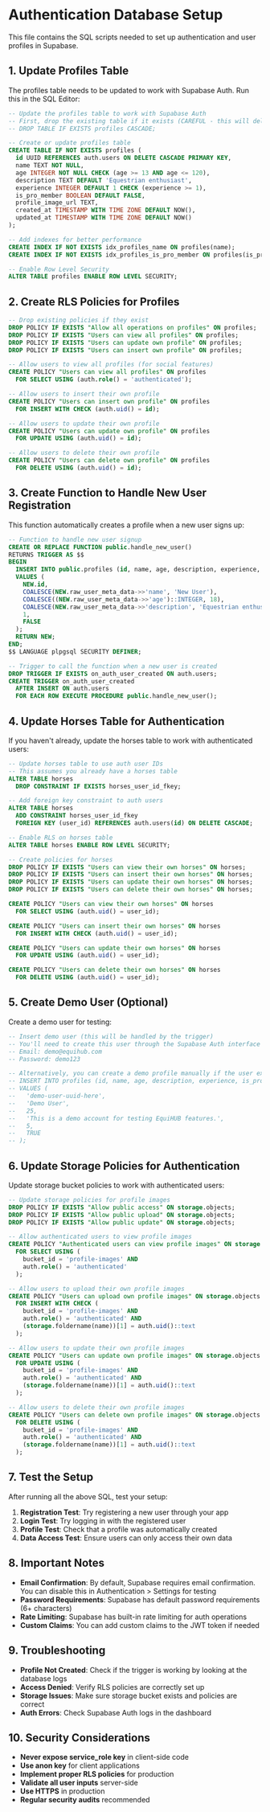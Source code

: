 # Authentication Database Setup

This file contains the SQL scripts needed to set up authentication and user profiles in Supabase.

## 1. Update Profiles Table

The profiles table needs to be updated to work with Supabase Auth. Run this in the SQL Editor:

```sql
-- Update the profiles table to work with Supabase Auth
-- First, drop the existing table if it exists (CAREFUL - this will delete data!)
-- DROP TABLE IF EXISTS profiles CASCADE;

-- Create or update profiles table
CREATE TABLE IF NOT EXISTS profiles (
  id UUID REFERENCES auth.users ON DELETE CASCADE PRIMARY KEY,
  name TEXT NOT NULL,
  age INTEGER NOT NULL CHECK (age >= 13 AND age <= 120),
  description TEXT DEFAULT 'Equestrian enthusiast',
  experience INTEGER DEFAULT 1 CHECK (experience >= 1),
  is_pro_member BOOLEAN DEFAULT FALSE,
  profile_image_url TEXT,
  created_at TIMESTAMP WITH TIME ZONE DEFAULT NOW(),
  updated_at TIMESTAMP WITH TIME ZONE DEFAULT NOW()
);

-- Add indexes for better performance
CREATE INDEX IF NOT EXISTS idx_profiles_name ON profiles(name);
CREATE INDEX IF NOT EXISTS idx_profiles_is_pro_member ON profiles(is_pro_member);

-- Enable Row Level Security
ALTER TABLE profiles ENABLE ROW LEVEL SECURITY;
```

## 2. Create RLS Policies for Profiles

```sql
-- Drop existing policies if they exist
DROP POLICY IF EXISTS "Allow all operations on profiles" ON profiles;
DROP POLICY IF EXISTS "Users can view all profiles" ON profiles;
DROP POLICY IF EXISTS "Users can update own profile" ON profiles;
DROP POLICY IF EXISTS "Users can insert own profile" ON profiles;

-- Allow users to view all profiles (for social features)
CREATE POLICY "Users can view all profiles" ON profiles
  FOR SELECT USING (auth.role() = 'authenticated');

-- Allow users to insert their own profile
CREATE POLICY "Users can insert own profile" ON profiles
  FOR INSERT WITH CHECK (auth.uid() = id);

-- Allow users to update their own profile
CREATE POLICY "Users can update own profile" ON profiles
  FOR UPDATE USING (auth.uid() = id);

-- Allow users to delete their own profile
CREATE POLICY "Users can delete own profile" ON profiles
  FOR DELETE USING (auth.uid() = id);
```

## 3. Create Function to Handle New User Registration

This function automatically creates a profile when a new user signs up:

```sql
-- Function to handle new user signup
CREATE OR REPLACE FUNCTION public.handle_new_user()
RETURNS TRIGGER AS $$
BEGIN
  INSERT INTO public.profiles (id, name, age, description, experience, is_pro_member)
  VALUES (
    NEW.id,
    COALESCE(NEW.raw_user_meta_data->>'name', 'New User'),
    COALESCE((NEW.raw_user_meta_data->>'age')::INTEGER, 18),
    COALESCE(NEW.raw_user_meta_data->>'description', 'Equestrian enthusiast'),
    1,
    FALSE
  );
  RETURN NEW;
END;
$$ LANGUAGE plpgsql SECURITY DEFINER;

-- Trigger to call the function when a new user is created
DROP TRIGGER IF EXISTS on_auth_user_created ON auth.users;
CREATE TRIGGER on_auth_user_created
  AFTER INSERT ON auth.users
  FOR EACH ROW EXECUTE PROCEDURE public.handle_new_user();
```

## 4. Update Horses Table for Authentication

If you haven't already, update the horses table to work with authenticated users:

```sql
-- Update horses table to use auth user IDs
-- This assumes you already have a horses table
ALTER TABLE horses
  DROP CONSTRAINT IF EXISTS horses_user_id_fkey;

-- Add foreign key constraint to auth users
ALTER TABLE horses
  ADD CONSTRAINT horses_user_id_fkey
  FOREIGN KEY (user_id) REFERENCES auth.users(id) ON DELETE CASCADE;

-- Enable RLS on horses table
ALTER TABLE horses ENABLE ROW LEVEL SECURITY;

-- Create policies for horses
DROP POLICY IF EXISTS "Users can view their own horses" ON horses;
DROP POLICY IF EXISTS "Users can insert their own horses" ON horses;
DROP POLICY IF EXISTS "Users can update their own horses" ON horses;
DROP POLICY IF EXISTS "Users can delete their own horses" ON horses;

CREATE POLICY "Users can view their own horses" ON horses
  FOR SELECT USING (auth.uid() = user_id);

CREATE POLICY "Users can insert their own horses" ON horses
  FOR INSERT WITH CHECK (auth.uid() = user_id);

CREATE POLICY "Users can update their own horses" ON horses
  FOR UPDATE USING (auth.uid() = user_id);

CREATE POLICY "Users can delete their own horses" ON horses
  FOR DELETE USING (auth.uid() = user_id);
```

## 5. Create Demo User (Optional)

Create a demo user for testing:

```sql
-- Insert demo user (this will be handled by the trigger)
-- You'll need to create this user through the Supabase Auth interface or your app
-- Email: demo@equihub.com
-- Password: demo123

-- Alternatively, you can create a demo profile manually if the user exists:
-- INSERT INTO profiles (id, name, age, description, experience, is_pro_member)
-- VALUES (
--   'demo-user-uuid-here',
--   'Demo User',
--   25,
--   'This is a demo account for testing EquiHUB features.',
--   5,
--   TRUE
-- );
```

## 6. Update Storage Policies for Authentication

Update storage bucket policies to work with authenticated users:

```sql
-- Update storage policies for profile images
DROP POLICY IF EXISTS "Allow public access" ON storage.objects;
DROP POLICY IF EXISTS "Allow public upload" ON storage.objects;
DROP POLICY IF EXISTS "Allow public update" ON storage.objects;

-- Allow authenticated users to view profile images
CREATE POLICY "Authenticated users can view profile images" ON storage.objects
  FOR SELECT USING (
    bucket_id = 'profile-images' AND
    auth.role() = 'authenticated'
  );

-- Allow users to upload their own profile images
CREATE POLICY "Users can upload own profile images" ON storage.objects
  FOR INSERT WITH CHECK (
    bucket_id = 'profile-images' AND
    auth.role() = 'authenticated' AND
    (storage.foldername(name))[1] = auth.uid()::text
  );

-- Allow users to update their own profile images
CREATE POLICY "Users can update own profile images" ON storage.objects
  FOR UPDATE USING (
    bucket_id = 'profile-images' AND
    auth.role() = 'authenticated' AND
    (storage.foldername(name))[1] = auth.uid()::text
  );

-- Allow users to delete their own profile images
CREATE POLICY "Users can delete own profile images" ON storage.objects
  FOR DELETE USING (
    bucket_id = 'profile-images' AND
    auth.role() = 'authenticated' AND
    (storage.foldername(name))[1] = auth.uid()::text
  );
```

## 7. Test the Setup

After running all the above SQL, test your setup:

1. **Registration Test**: Try registering a new user through your app
2. **Login Test**: Try logging in with the registered user
3. **Profile Test**: Check that a profile was automatically created
4. **Data Access Test**: Ensure users can only access their own data

## 8. Important Notes

- **Email Confirmation**: By default, Supabase requires email confirmation. You can disable this in Authentication > Settings for testing
- **Password Requirements**: Supabase has default password requirements (6+ characters)
- **Rate Limiting**: Supabase has built-in rate limiting for auth operations
- **Custom Claims**: You can add custom claims to the JWT token if needed

## 9. Troubleshooting

- **Profile Not Created**: Check if the trigger is working by looking at the database logs
- **Access Denied**: Verify RLS policies are correctly set up
- **Storage Issues**: Make sure storage bucket exists and policies are correct
- **Auth Errors**: Check Supabase Auth logs in the dashboard

## 10. Security Considerations

- **Never expose service_role key** in client-side code
- **Use anon key** for client applications
- **Implement proper RLS policies** for production
- **Validate all user inputs** server-side
- **Use HTTPS** in production
- **Regular security audits** recommended
